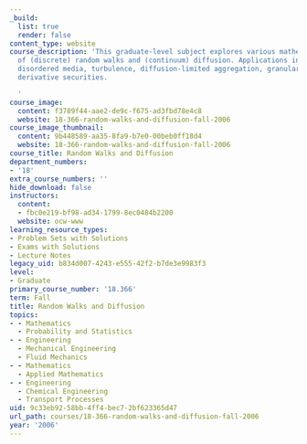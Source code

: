 ```yaml
---
_build:
  list: true
  render: false
content_type: website
course_description: 'This graduate-level subject explores various mathematical aspects
  of (discrete) random walks and (continuum) diffusion. Applications include polymers,
  disordered media, turbulence, diffusion-limited aggregation, granular flow, and
  derivative securities.

  '
course_image:
  content: f3789f44-aae2-de9c-f675-ad3fbd78e4c8
  website: 18-366-random-walks-and-diffusion-fall-2006
course_image_thumbnail:
  content: 9b448589-aa35-8fa9-b7e0-00beb0ff18d4
  website: 18-366-random-walks-and-diffusion-fall-2006
course_title: Random Walks and Diffusion
department_numbers:
- '18'
extra_course_numbers: ''
hide_download: false
instructors:
  content:
  - fbc0e219-bf98-ad34-1799-8ec0484b2200
  website: ocw-www
learning_resource_types:
- Problem Sets with Solutions
- Exams with Solutions
- Lecture Notes
legacy_uid: b834d007-4243-e555-42f2-b7de3e9983f3
level:
- Graduate
primary_course_number: '18.366'
term: Fall
title: Random Walks and Diffusion
topics:
- - Mathematics
  - Probability and Statistics
- - Engineering
  - Mechanical Engineering
  - Fluid Mechanics
- - Mathematics
  - Applied Mathematics
- - Engineering
  - Chemical Engineering
  - Transport Processes
uid: 9c33eb92-58bb-4ff4-bec7-2bf623365d47
url_path: courses/18-366-random-walks-and-diffusion-fall-2006
year: '2006'
---
```

